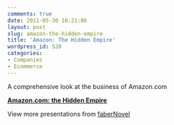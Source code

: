 ```yaml
---
comments: true
date: 2011-05-30 16:21:06
layout: post
slug: amazon-the-hidden-empire
title: 'Amazon: The Hidden Empire'
wordpress_id: 520
categories:
- Companies
- Ecommerce
---
```


A comprehensive look at the business of Amazon.com


**[Amazon.com: the Hidden Empire](http://www.slideshare.net/faberNovel/amazoncom-the-hidden-empire)**

View more presentations from [faberNovel](http://www.slideshare.net/faberNovel)
